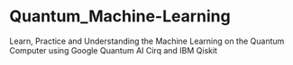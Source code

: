 # Quantum_Machine-Learning
Learn, Practice and Understanding the Machine Learning on the Quantum Computer using Google Quantum AI Cirq and IBM Qiskit
